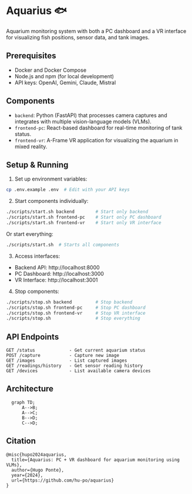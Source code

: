 # Aquarius 🐟

Aquarium monitoring system with both a PC dashboard and a VR interface for visualizing fish positions, sensor data, and tank images.

## Prerequisites

- Docker and Docker Compose
- Node.js and npm (for local development)
- API keys: OpenAI, Gemini, Claude, Mistral

## Components

- `backend`: Python (FastAPI) that processes camera captures and integrates with multiple vision-language models (VLMs).
- `frontend-pc`: React-based dashboard for real-time monitoring of tank status.
- `frontend-vr`: A-Frame VR application for visualizing the aquarium in mixed reality.

## Setup & Running

1. Set up environment variables:
```bash
cp .env.example .env  # Edit with your API keys
```

2. Start components individually:
```bash
./scripts/start.sh backend        # Start only backend
./scripts/start.sh frontend-pc    # Start only PC dashboard
./scripts/start.sh frontend-vr    # Start only VR interface
```

Or start everything:
```bash
./scripts/start.sh  # Starts all components
```

3. Access interfaces:
- Backend API: http://localhost:8000
- PC Dashboard: http://localhost:3000 
- VR Interface: http://localhost:3001

4. Stop components:
```bash
./scripts/stop.sh backend         # Stop backend
./scripts/stop.sh frontend-pc     # Stop PC dashboard
./scripts/stop.sh frontend-vr     # Stop VR interface
./scripts/stop.sh                 # Stop everything
```

## API Endpoints

```
GET /status             - Get current aquarium status
POST /capture           - Capture new image
GET /images             - List captured images
GET /readings/history   - Get sensor reading history
GET /devices            - List available camera devices
```

<!-- ## Video

[![YouTube Video](https://img.youtube.com/vi/TBD/0.jpg)](https://www.youtube.com/watch?v=TBD) -->

## Architecture

```mermaid
  graph TD;
      A-->B;
      A-->C;
      B-->D;
      C-->D;
```

## Citation

```
@misc{hupo2024aquarius,
  title={Aquarius: PC + VR dashboard for aquarium monitoring using VLMs},
  author={Hugo Ponte},
  year={2024},
  url={https://github.com/hu-po/aquarius}
}
```